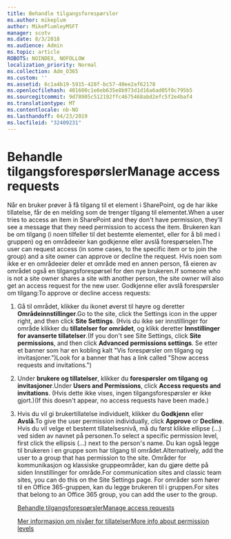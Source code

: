 ```yaml
---
title: Behandle tilgangsforespørsler
ms.author: mikeplum
author: MikePlumleyMSFT
manager: scotv
ms.date: 8/3/2018
ms.audience: Admin
ms.topic: article
ROBOTS: NOINDEX, NOFOLLOW
localization_priority: Normal
ms.collection: Adm_O365
ms.custom: ''
ms.assetid: 6c1a4b19-5915-428f-bc57-40ee2af62178
ms.openlocfilehash: 401600c1e6eb635e8b973d1d16a6ad05f0c795b5
ms.sourcegitcommit: 9d78905c512192ffc4675468abd2efc5f2e4baf4
ms.translationtype: MT
ms.contentlocale: nb-NO
ms.lasthandoff: 04/23/2019
ms.locfileid: "32409231"
---
```

# <a name="manage-access-requests"></a><span data-ttu-id="89b6a-102">Behandle tilgangsforespørsler</span><span class="sxs-lookup"><span data-stu-id="89b6a-102">Manage access requests</span></span>

<span data-ttu-id="89b6a-103">Når en bruker prøver å få tilgang til et element i SharePoint, og de har ikke tillatelse, får de en melding som de trenger tilgang til elementet.</span><span class="sxs-lookup"><span data-stu-id="89b6a-103">When a user tries to access an item in SharePoint and they don't have permission, they'll see a message that they need permission to access the item.</span></span> <span data-ttu-id="89b6a-104">Brukeren kan be om tilgang (i noen tilfeller til det bestemte elementet, eller for å bli med i gruppen) og en områdeeier kan godkjenne eller avslå forespørselen.</span><span class="sxs-lookup"><span data-stu-id="89b6a-104">The user can request access (in some cases, to the specific item or to join the group) and a site owner can approve or decline the request.</span></span> <span data-ttu-id="89b6a-105">Hvis noen som ikke er en områdeeier deler et område med en annen person, få eieren av området også en tilgangsforespørsel for den nye brukeren.</span><span class="sxs-lookup"><span data-stu-id="89b6a-105">If someone who is not a site owner shares a site with another person, the site owner will also get an access request for the new user.</span></span> <span data-ttu-id="89b6a-106">Godkjenne eller avslå forespørsler om tilgang:</span><span class="sxs-lookup"><span data-stu-id="89b6a-106">To approve or decline access requests:</span></span>
  
1. <span data-ttu-id="89b6a-107">Gå til området, klikker du ikonet øverst til høyre og deretter **Områdeinnstillinger**.</span><span class="sxs-lookup"><span data-stu-id="89b6a-107">Go to the site, click the Settings icon in the upper right, and then click **Site Settings**.</span></span> <span data-ttu-id="89b6a-108">(Hvis du ikke ser innstillinger for område klikker du **tillatelser for området**, og klikk deretter **Innstillinger for avanserte tillatelser**.</span><span class="sxs-lookup"><span data-stu-id="89b6a-108">(If you don't see Site Settings, click **Site permissions**, and then click **Advanced permissions settings**.</span></span> <span data-ttu-id="89b6a-109">Se etter et banner som har en kobling kalt "Vis forespørsler om tilgang og invitasjoner.")</span><span class="sxs-lookup"><span data-stu-id="89b6a-109">Look for a banner that has a link called "Show access requests and invitations.")</span></span>
    
2. <span data-ttu-id="89b6a-110">Under **brukere og tillatelser**, klikker du **forespørsler om tilgang og invitasjoner**.</span><span class="sxs-lookup"><span data-stu-id="89b6a-110">Under **Users and Permissions**, click **Access requests and invitations**.</span></span> <span data-ttu-id="89b6a-111">(Hvis dette ikke vises, ingen tilgangsforespørsler er ikke gjort.)</span><span class="sxs-lookup"><span data-stu-id="89b6a-111">(If this doesn't appear, no access requests have been made.)</span></span>
    
3. <span data-ttu-id="89b6a-112">Hvis du vil gi brukertillatelse individuelt, klikker du **Godkjenn** eller **Avslå**.</span><span class="sxs-lookup"><span data-stu-id="89b6a-112">To give the user permission individually, click **Approve** or **Decline**.</span></span> <span data-ttu-id="89b6a-113">Hvis du vil velge et bestemt tillatelsesnivå, må du først klikke ellipse (...) ved siden av navnet på personen.</span><span class="sxs-lookup"><span data-stu-id="89b6a-113">To select a specific permission level, first click the ellipsis (...) next to the person's name.</span></span> <span data-ttu-id="89b6a-114">Du kan også legge til brukeren i en gruppe som har tilgang til området.</span><span class="sxs-lookup"><span data-stu-id="89b6a-114">Alternatively, add the user to a group that has permission to the site.</span></span> <span data-ttu-id="89b6a-115">Områder for kommunikasjon og klassiske gruppeområder, kan du gjøre dette på siden Innstillinger for område.</span><span class="sxs-lookup"><span data-stu-id="89b6a-115">For communication sites and classic team sites, you can do this on the Site Settings page.</span></span> <span data-ttu-id="89b6a-116">For områder som hører til en Office 365-gruppen, kan du legge brukeren til i gruppen.</span><span class="sxs-lookup"><span data-stu-id="89b6a-116">For sites that belong to an Office 365 group, you can add the user to the group.</span></span>
    
    [<span data-ttu-id="89b6a-117">Behandle tilgangsforespørsler</span><span class="sxs-lookup"><span data-stu-id="89b6a-117">Manage access requests </span></span>](https://go.microsoft.com/fwlink/?linkid=2008747)
    
    [<span data-ttu-id="89b6a-118">Mer informasjon om nivåer for tillatelser</span><span class="sxs-lookup"><span data-stu-id="89b6a-118">More info about permission levels</span></span>](https://go.microsoft.com/fwlink/?linkid=867071)
    

